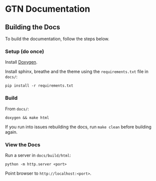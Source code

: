 # GTN Documentation

## Building the Docs

To build the documentation, follow the steps below.

### Setup (do once)

Install [Doxygen](http://www.doxygen.nl/manual/install.html).

Install sphinx, breathe and the theme using the `requirements.txt` file in `docs/`:

```
pip install -r requirements.txt
```

### Build

From `docs/`:

```
doxygen && make html
```

If you run into issues rebuilding the docs, run `make clean` before building again.

### View the Docs

Run a server in `docs/build/html`:

```
python -m http.server <port>
```

Point browser to `http://localhost:<port>`.
